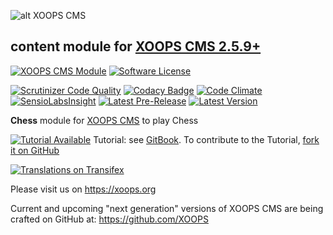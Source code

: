 ![alt XOOPS CMS](https://xoops.org/images/logoXoops4GithubRepository.png)
## content module for  [XOOPS CMS 2.5.9+](https://xoops.org)
[![XOOPS CMS Module](https://img.shields.io/badge/XOOPS%20CMS-Module-blue.svg)](https://xoops.org)
[![Software License](https://img.shields.io/badge/license-GPL-brightgreen.svg?style=flat)](http://www.gnu.org/licenses/gpl-2.0.html)

[![Scrutinizer Code Quality](https://img.shields.io/scrutinizer/g/XoopsModules25x/chess.svg?style=flat)](https://scrutinizer-ci.com/g/XoopsModules25x/chess/?branch=master)
[![Codacy Badge](https://api.codacy.com/project/badge/Grade/95b12220e0ac4056b9af52af708379c9)](https://www.codacy.com/app/XoopsModules25x/chess)
[![Code Climate](https://img.shields.io/codeclimate/github/XoopsModules25x/chess.svg?style=flat)](https://codeclimate.com/github/XoopsModules25x/chess)
[![SensioLabsInsight](https://insight.sensiolabs.com/projects/f48090dc-a770-49b6-b895-6db50b08e3c4/mini.png)](https://insight.sensiolabs.com/projects/f48090dc-a770-49b6-b895-6db50b08e3c4)
[![Latest Pre-Release](https://img.shields.io/github/tag/XoopsModules25x/chess.svg?style=flat)](https://github.com/XoopsModules25x/chess/tags/)
[![Latest Version](https://img.shields.io/github/release/XoopsModules25x/chess.svg?style=flat)](https://github.com/XoopsModules25x/chess/releases/)

**Chess** module for [XOOPS CMS](https://xoops.org) to play Chess

[![Tutorial Available](https://xoops.org/images/tutorial-available-blue.svg)](https://www.gitbook.com/book/xoops/chess-tutorial/) Tutorial: see [GitBook](https://www.gitbook.com/book/xoops/chess-tutorial/).
To contribute to the Tutorial, [fork it on GitHub](https://github.com/XoopsDocs/chess-tutorial)

[![Translations on Transifex](https://xoops.org/images/translations-transifex-blue.svg)](https://www.transifex.com/xoops)

Please visit us on https://xoops.org

Current and upcoming "next generation" versions of XOOPS CMS are being crafted on GitHub at: https://github.com/XOOPS
